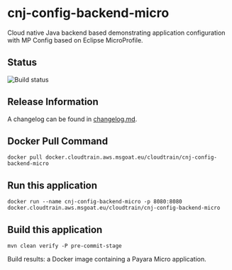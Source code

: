 # cnj-config-backend-micro

Cloud native Java backend based demonstrating application configuration with MP Config based on Eclipse MicroProfile.

## Status

![Build status](https://codebuild.eu-west-1.amazonaws.com/badges?uuid=eyJlbmNyeXB0ZWREYXRhIjoiaFlDay9JdkEwcUYvbDhzc2Nsd0U0b0FzL096Tzc1NWZnZ3cybkxrRE1nd0lHTVM3N2JKUFNYeEhPaW9aRDYrVUZhUStPWDI0bXNVSVlVaW1wRXBUQXA0PSIsIml2UGFyYW1ldGVyU3BlYyI6IitGaUVTc1BralQreGZmaTgiLCJtYXRlcmlhbFNldFNlcmlhbCI6MX0%3D&branch=main)

## Release Information

A changelog can be found in [changelog.md](changelog.md).

## Docker Pull Command

`docker pull docker.cloudtrain.aws.msgoat.eu/cloudtrain/cnj-config-backend-micro`

## Run this application

```shell 
docker run --name cnj-config-backend-micro -p 8080:8080 docker.cloudtrain.aws.msgoat.eu/cloudtrain/cnj-config-backend-micro
```

## Build this application

```shell 
mvn clean verify -P pre-commit-stage
```

Build results: a Docker image containing a Payara Micro application.
